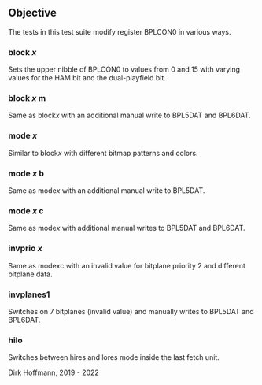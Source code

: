 ## Objective

The tests in this test suite modify register BPLCON0 in various ways.

### block *x*

Sets the upper nibble of BPLCON0 to values from 0 and 15 with varying values for the HAM bit and the dual-playfield bit. 

### block *x* m

Same as block*x* with an additional manual write to BPL5DAT and BPL6DAT.

### mode *x*

Similar to block*x* with different bitmap patterns and colors.

### mode *x* b

Same as mode*x* with an additional manual write to BPL5DAT.

### mode *x* c

Same as mode*x* with additional manual writes to BPL5DAT and BPL6DAT.

### invprio *x*

Same as mode*x*c with an invalid value for bitplane priority 2 and different bitplane data.

### invplanes1

Switches on 7 bitplanes (invalid value) and manually writes to BPL5DAT and BPL6DAT.

### hilo

Switches between hires and lores mode inside the last fetch unit.


Dirk Hoffmann, 2019 - 2022
